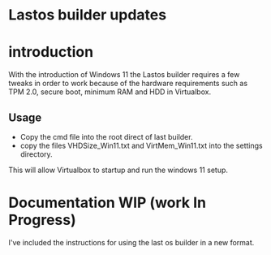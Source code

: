 # Lastos builder updates

# introduction
With the introduction of Windows 11 the Lastos builder requires a few tweaks in order to work because of the hardware requirements such as TPM 2.0, secure boot, minimum RAM and HDD in Virtualbox.

## Usage
* Copy the cmd file into the root direct of last builder.
* copy the files  VHDSize_Win11.txt and VirtMem_Win11.txt into the settings directory.

This will allow Virtualbox to startup and run the windows 11 setup.

# Documentation WIP (work In Progress)
I've included the instructions for using the last os builder in a new format.